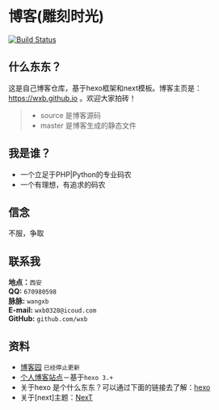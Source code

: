 # 博客(雕刻时光)  
[![Build Status](https://travis-ci.org/wxb/wxb.github.io.svg?branch=source)](https://travis-ci.org/wxb/wxb.github.io)

## 什么东东？

这是自己博客仓库，基于hexo框架和next模板。博客主页是：https://wxb.github.io 。欢迎大家拍砖！   
> * source 是博客源码
> * master 是博客生成的静态文件

## 我是谁？

* 一个立足于PHP|Python的专业码农
* 一个有理想，有追求的码农  

## 信念

不服，争取

## 联系我
**地点：**`西安`   
**QQ:** `670980598`    
**脉脉:** `wangxb`    
**E-mail:** `wxb0328@icoud.com`    
**GitHub:** `github.com/wxb`     


## 资料
* [博客园](http://www.cnblogs.com/wxb0328) `已经停止更新`    
* [个人博客站点](https://wxb.github.io)－基于`hexo 3.+`
* 关于hexo 是个什么东东？可以通过下面的链接去了解：[hexo](https://hexo.io/zh-cn/)     
* 关于[next]主题：[NexT](http://theme-next.iissnan.com/)   
